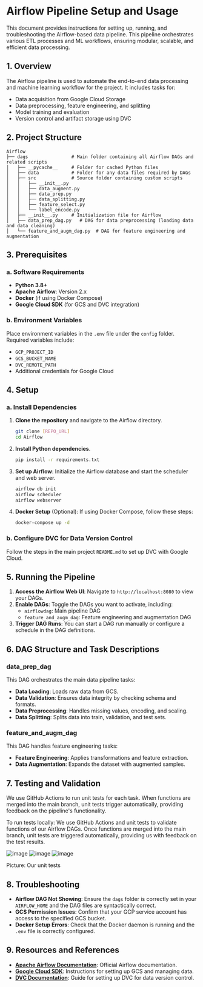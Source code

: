 # Airflow Pipeline Setup and Usage

This document provides instructions for setting up, running, and troubleshooting the Airflow-based data pipeline. This pipeline orchestrates various ETL processes and ML workflows, ensuring modular, scalable, and efficient data processing.

## 1. Overview

The Airflow pipeline is used to automate the end-to-end data processing and machine learning workflow for the project. It includes tasks for:
- Data acquisition from Google Cloud Storage
- Data preprocessing, feature engineering, and splitting
- Model training and evaluation
- Version control and artifact storage using DVC

## 2. Project Structure

```
Airflow
├── dags                # Main folder containing all Airflow DAGs and related scripts
│   ├── __pycache__     # Folder for cached Python files
│   ├── data            # Folder for any data files required by DAGs
│   ├── src             # Source folder containing custom scripts
│   │   ├── __init__.py
│   │   ├── data_augment.py
│   │   ├── data_prep.py
│   │   ├── data_splitting.py
│   │   ├── feature_select.py
│   │   └── label_encode.py
│   ├── __init__.py     # Initialization file for Airflow
│   ├── data_prep_dag.py   # DAG for data preprocessing (loading data and data cleaning)
│   └── feature_and_augm_dag.py  # DAG for feature engineering and augmentation
```

## 3. Prerequisites

### a. Software Requirements
- **Python 3.8+**
- **Apache Airflow**: Version 2.x
- **Docker** (if using Docker Compose)
- **Google Cloud SDK** (for GCS and DVC integration)

### b. Environment Variables
Place environment variables in the `.env` file under the `config` folder. Required variables include:
- `GCP_PROJECT_ID`
- `GCS_BUCKET_NAME`
- `DVC_REMOTE_PATH`
- Additional credentials for Google Cloud

## 4. Setup

### a. Install Dependencies

1. **Clone the repository** and navigate to the Airflow directory.
   ```bash
   git clone [REPO_URL]
   cd Airflow
   ```

2. **Install Python dependencies**.
   ```bash
   pip install -r requirements.txt
   ```

3. **Set up Airflow**: Initialize the Airflow database and start the scheduler and web server.
   ```bash
   airflow db init
   airflow scheduler
   airflow webserver
   ```

4. **Docker Setup** (Optional): If using Docker Compose, follow these steps:
   ```bash
   docker-compose up -d
   ```

### b. Configure DVC for Data Version Control
Follow the steps in the main project `README.md` to set up DVC with Google Cloud.

## 5. Running the Pipeline

1. **Access the Airflow Web UI**: Navigate to `http://localhost:8080` to view your DAGs.
2. **Enable DAGs**: Toggle the DAGs you want to activate, including:
   - `airflowdag`: Main pipeline DAG
   - `feature_and_augm_dag`: Feature engineering and augmentation DAG
3. **Trigger DAG Runs**: You can start a DAG run manually or configure a schedule in the DAG definitions.

## 6. DAG Structure and Task Descriptions

### data_prep_dag
This DAG orchestrates the main data pipeline tasks:
- **Data Loading**: Loads raw data from GCS.
- **Data Validation**: Ensures data integrity by checking schema and formats.
- **Data Preprocessing**: Handles missing values, encoding, and scaling.
- **Data Splitting**: Splits data into train, validation, and test sets.

### feature_and_augm_dag
This DAG handles feature engineering tasks:
- **Feature Engineering**: Applies transformations and feature extraction.
- **Data Augmentation**: Expands the dataset with augmented samples.

## 7. Testing and Validation

We use GitHub Actions to run unit tests for each task. When functions are merged into the main branch, unit tests trigger automatically, providing feedback on the pipeline's functionality.

To run tests locally:
We use GitHub Actions and unit tests to validate functions of our Airflow DAGs. Once functions are merged into the main branch, unit tests are triggered automatically, providing us with feedback on the test results.

![image](https://github.com/user-attachments/assets/dd5985b6-f473-4a29-b036-991de9a1e4b4)
![image](https://github.com/user-attachments/assets/28978057-f8c0-4e58-bbec-e66ecf3a1ae6)
![image](https://github.com/user-attachments/assets/74c31c68-e3ad-4c8e-ac46-17482e6718f7)

Picture: Our unit tests

## 8. Troubleshooting

- **Airflow DAG Not Showing**: Ensure the `dags` folder is correctly set in your `AIRFLOW_HOME` and the DAG files are syntactically correct.
- **GCS Permission Issues**: Confirm that your GCP service account has access to the specified GCS bucket.
- **Docker Setup Errors**: Check that the Docker daemon is running and the `.env` file is correctly configured.

## 9. Resources and References

- **[Apache Airflow Documentation](https://airflow.apache.org/docs/)**: Official Airflow documentation.
- **[Google Cloud SDK](https://cloud.google.com/sdk/docs)**: Instructions for setting up GCS and managing data.
- **[DVC Documentation](https://dvc.org/doc)**: Guide for setting up DVC for data version control.


